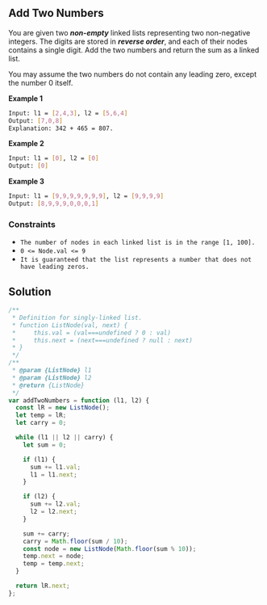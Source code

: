 ## Add Two Numbers

You are given two **_non-empty_** linked lists representing two non-negative integers. The digits are stored in **_reverse order_**, and each of their nodes contains a single digit. Add the two numbers and return the sum as a linked list.

You may assume the two numbers do not contain any leading zero, except the number 0 itself.

**Example 1**

```bash
Input: l1 = [2,4,3], l2 = [5,6,4]
Output: [7,0,8]
Explanation: 342 + 465 = 807.
```

**Example 2**

```bash
Input: l1 = [0], l2 = [0]
Output: [0]
```

**Example 3**

```bash
Input: l1 = [9,9,9,9,9,9,9], l2 = [9,9,9,9]
Output: [8,9,9,9,0,0,0,1]
```

### Constraints

- `The number of nodes in each linked list is in the range [1, 100].`
- `0 <= Node.val <= 9`
- `It is guaranteed that the list represents a number that does not have leading zeros.`

## Solution

```javascript
/**
 * Definition for singly-linked list.
 * function ListNode(val, next) {
 *     this.val = (val===undefined ? 0 : val)
 *     this.next = (next===undefined ? null : next)
 * }
 */
/**
 * @param {ListNode} l1
 * @param {ListNode} l2
 * @return {ListNode}
 */
var addTwoNumbers = function (l1, l2) {
  const lR = new ListNode();
  let temp = lR;
  let carry = 0;

  while (l1 || l2 || carry) {
    let sum = 0;

    if (l1) {
      sum += l1.val;
      l1 = l1.next;
    }

    if (l2) {
      sum += l2.val;
      l2 = l2.next;
    }

    sum += carry;
    carry = Math.floor(sum / 10);
    const node = new ListNode(Math.floor(sum % 10));
    temp.next = node;
    temp = temp.next;
  }

  return lR.next;
};
```
